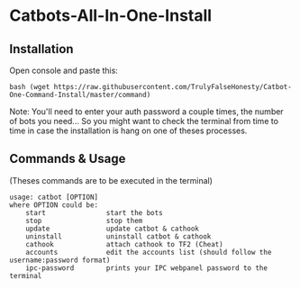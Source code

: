 # Catbots-All-In-One-Install
## Installation
Open console and paste this:

```bash (wget https://raw.githubusercontent.com/TrulyFalseHonesty/Catbot-One-Command-Install/master/command)```

Note: You'll need to enter your auth password a couple times, the number of bots you need...
      So you might want to check the terminal from time to time in case the installation is hang on one of theses processes.

## Commands & Usage
(Theses commands are to be executed in the terminal)
  ```
  usage: catbot [OPTION]
  where OPTION could be:
      start               start the bots
      stop                stop them
      update              update catbot & cathook
      uninstall           uninstall catbot & cathook
      cathook             attach cathook to TF2 (Cheat)
      accounts            edit the accounts list (should follow the username:password format)
      ipc-password        prints your IPC webpanel password to the terminal
